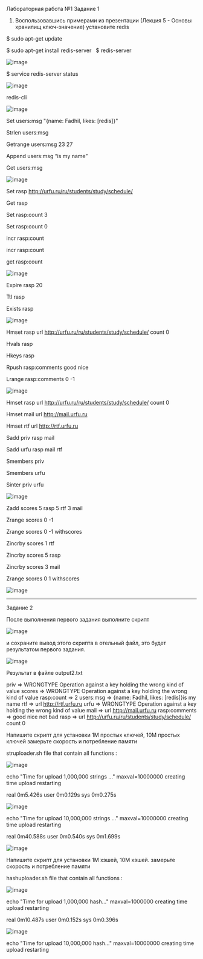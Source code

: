 Лабораторная работа №1
Задание 1
1. Воспользовавшись примерами из презентации (Лекция 5 - Основы хранилищ ключ-значение) установите redis

$ sudo apt-get update

$ sudo apt-get install redis-server
 
$ redis-server

![image](https://user-images.githubusercontent.com/79476134/144400525-1eb8dd85-8ee9-4500-b801-cc5bea7742b4.png)

$ service redis-server status

![image](https://user-images.githubusercontent.com/79476134/144400595-180822a9-82a9-413d-8410-a98b88d21f7f.png)

redis-cli

![image](https://user-images.githubusercontent.com/79476134/144400639-2a000872-f126-406d-81af-03110dc10bc7.png)

Set users:msg "{name: Fadhil, likes: [redis]}"  

Strlen users:msg

Getrange users:msg 23 27

Append users:msg “is my name”

Get users:msg 

![image](https://user-images.githubusercontent.com/79476134/144400786-ae964fa0-8475-4257-8134-e2cafdee0e93.png)

Set rasp http://urfu.ru/ru/students/study/schedule/

Get rasp

Set rasp:count 3

Set rasp:count 0

incr rasp:count 

incr rasp:count 

get rasp:count 

![image](https://user-images.githubusercontent.com/79476134/144400887-17605e6a-e033-4bc9-8938-c169310ae175.png)

Expire rasp 20

Ttl rasp

Exists rasp

![image](https://user-images.githubusercontent.com/79476134/144400971-16c8848d-8999-4a7b-a8b2-bdc3cfd62e9e.png)

Hmset rasp url http://urfu.ru/ru/students/study/schedule/ count 0

Hvals rasp

Hkeys rasp

Rpush rasp:comments good nice 

Lrange rasp:comments 0 -1

![image](https://user-images.githubusercontent.com/79476134/144401091-d6007120-71c0-4e31-8512-c049d847b462.png)

Hmset rasp url http://urfu.ru/ru/students/study/schedule/ count 0

Hmset mail url http://mail.urfu.ru

Hmset rtf url http://rtf.urfu.ru

Sadd priv rasp mail

Sadd urfu rasp mail rtf

Smembers priv

Smembers urfu

Sinter priv urfu

![image](https://user-images.githubusercontent.com/79476134/144401146-31102fe6-92b7-4042-929a-34ed65a0ca6c.png)

Zadd scores 5 rasp 5 rtf 3 mail

Zrange scores 0 -1

Zrange scores 0 -1 withscores

Zincrby scores 1 rtf

Zincrby scores 5 rasp

Zincrby scores 3 mail

 Zrange scores 0 1 withscores
 
![image](https://user-images.githubusercontent.com/79476134/144401251-85f7476a-ecc7-4a24-b0d2-5232388aa5af.png)

-----------------------------------------------------------------------------------

Задание 2

После выполнения первого задания выполните скрипт

![image](https://user-images.githubusercontent.com/79476134/144401572-0f0a6875-2f88-4381-bf57-b1e697edd4f3.png)

и сохраните вывод этого скрипта в отельный файл, это будет результатом первого задания.

![image](https://user-images.githubusercontent.com/79476134/144401680-1077e4ec-9d7c-4176-a09c-ec66e2cb402e.png)

Результат в файле output2.txt

priv => WRONGTYPE Operation against a key holding the wrong kind of value
scores => WRONGTYPE Operation against a key holding the wrong kind of value
rasp:count => 2
users:msg => {name: Fadhil, likes: [redis]}is my name
rtf => 
  url
  http://rtf.urfu.ru
urfu => WRONGTYPE Operation against a key holding the wrong kind of value
mail => 
  url
  http://mail.urfu.ru
rasp:comments => 
  good
  nice
  not bad
rasp => 
  url
  http://urfu.ru/ru/students/study/schedule/
  count
  0

Напишите скрипт для установки 1М простых ключей, 10М простых ключей замерьте скорость и потребление памяти

struploader.sh file that contain all functions :

![image](https://user-images.githubusercontent.com/79476134/144407690-9a66fbe9-36eb-4f58-b0db-6f8de3181f8b.png)

echo "Time for upload 1,000,000 strings ..."
maxval=10000000
creating
time upload
restarting

real	0m5.426s
user	0m0.129s
sys	0m0.275s

![image](https://user-images.githubusercontent.com/79476134/144410343-f950c364-9009-489f-a521-607e536d3977.png)

echo "Time for upload 10,000,000 strings ..."
maxval=10000000
creating
time upload
restarting

real	0m40.588s
user	0m0.540s
sys	0m1.699s

![image](https://user-images.githubusercontent.com/79476134/144413849-c2faff94-ba0b-4e6b-9900-b5150936ded1.png)

Напишите скрипт для установки 1М хэшей, 10М хэшей. замерьте скорость и потребление памяти

hashuploader.sh file that contain all functions :

![image](https://user-images.githubusercontent.com/79476134/144414221-81182e2d-a057-4977-b569-8f97ebbdc33d.png)

echo "Time for upload 1,000,000 hash..."
maxval=1000000
creating
time upload
restarting

real	0m10.487s
user	0m0.152s
sys	0m0.396s

![image](https://user-images.githubusercontent.com/79476134/144416696-754831a7-f8bb-4eb4-81d0-bc7b5480cdab.png)


echo "Time for upload 10,000,000 hash..."
maxval=10000000
creating
time upload
restarting
